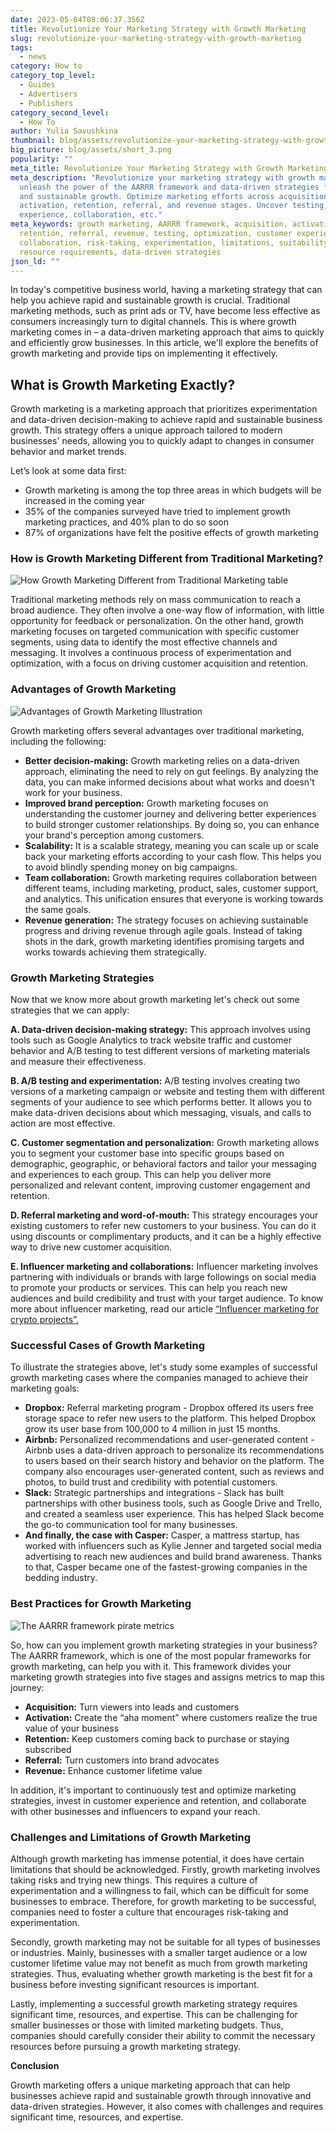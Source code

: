 ```yaml
---
date: 2023-05-04T08:06:37.356Z
title: Revolutionize Your Marketing Strategy with Growth Marketing
slug: revolutionize-your-marketing-strategy-with-growth-marketing
tags:
  - news
category: How to
category_top_level:
  - Guides
  - Advertisers
  - Publishers
category_second_level:
  - How To
author: Yulia Savushkina
thumbnail: blog/assets/revolutionize-your-marketing-strategy-with-growth-marketing.-part-1.png
big_picture: blog/assets/short_3.png
popularity: ""
meta_title: Revolutionize Your Marketing Strategy with Growth Marketing | AADS Blog
meta_description: "Revolutionize your marketing strategy with growth marketing:
  unleash the power of the AARRR framework and data-driven strategies for rapid
  and sustainable growth. Optimize marketing efforts across acquisition,
  activation, retention, referral, and revenue stages. Uncover testing, customer
  experience, collaboration, etc."
meta_keywords: growth marketing, AARRR framework, acquisition, activation,
  retention, referral, revenue, testing, optimization, customer experience,
  collaboration, risk-taking, experimentation, limitations, suitability,
  resource requirements, data-driven strategies
json_ld: ""
---
```

In today's competitive business world, having a marketing strategy that can help you achieve rapid and sustainable growth is crucial. Traditional marketing methods, such as print ads or TV, have become less effective as consumers increasingly turn to digital channels. This is where growth marketing comes in – a data-driven marketing approach that aims to quickly and efficiently grow businesses. In this article, we'll explore the benefits of growth marketing and provide tips on implementing it effectively.

## What is Growth Marketing Exactly?

Growth marketing is a marketing approach that prioritizes experimentation and data-driven decision-making to achieve rapid and sustainable business growth. This strategy offers a unique approach tailored to modern businesses' needs, allowing you to quickly adapt to changes in consumer behavior and market trends.

Let’s look at some data first:

* Growth marketing is among the top three areas in which budgets will be increased in the coming year
* 35% of the companies surveyed have tried to implement growth marketing practices, and 40% plan to do so soon
* 87% of organizations have felt the positive effects of growth marketing

### How is Growth Marketing Different from Traditional Marketing?

![How Growth Marketing Different from Traditional Marketing table](https://aads.com/blog/assets/growth-marketing-illustrations.png "How Growth Marketing Different from Traditional Marketing table")

Traditional marketing methods rely on mass communication to reach a broad audience. They often involve a one-way flow of information, with little opportunity for feedback or personalization. On the other hand, growth marketing focuses on targeted communication with specific customer segments, using data to identify the most effective channels and messaging. It involves a continuous process of experimentation and optimization, with a focus on driving customer acquisition and retention.



### **Advantages of Growth Marketing**

![Advantages of Growth Marketing Illustration ](https://aads.com/blog/assets/growth-marketing-illustrations_2.png "Advantages of Growth Marketing Illustration ")



Growth marketing offers several advantages over traditional marketing, including the following:

* **Better decision-making:** Growth marketing relies on a data-driven approach, eliminating the need to rely on gut feelings. By analyzing the data, you can make informed decisions about what works and doesn't work for your business.
* **Improved brand perception:** Growth marketing focuses on understanding the customer journey and delivering better experiences to build stronger customer relationships. By doing so, you can enhance your brand's perception among customers.
* **Scalability:** It is a scalable strategy, meaning you can scale up or scale back your marketing efforts according to your cash flow. This helps you to avoid blindly spending money on big campaigns.
* **Team collaboration:** Growth marketing requires collaboration between different teams, including marketing, product, sales, customer support, and analytics. This unification ensures that everyone is working towards the same goals.
* **Revenue generation:** The strategy focuses on achieving sustainable progress and driving revenue through agile goals. Instead of taking shots in the dark, growth marketing identifies promising targets and works towards achieving them strategically.

### **Growth Marketing Strategies**

Now that we know more about growth marketing let's check out some strategies that we can apply:

**A. Data-driven decision-making strategy:** This approach involves using tools such as Google Analytics to track website traffic and customer behavior and A/B testing to test different versions of marketing materials and measure their effectiveness.

**B. A/B testing and experimentation:** A/B testing involves creating two versions of a marketing campaign or website and testing them with different segments of your audience to see which performs better. It allows you to make data-driven decisions about which messaging, visuals, and calls to action are most effective.

**C. Customer segmentation and personalization:** Growth marketing allows you to segment your customer base into specific groups based on demographic, geographic, or behavioral factors and tailor your messaging and experiences to each group. This can help you deliver more personalized and relevant content, improving customer engagement and retention.

**D. Referral marketing and word-of-mouth:** This strategy encourages your existing customers to refer new customers to your business. You can do it using discounts or complimentary products, and it can be a highly effective way to drive new customer acquisition.

**E. Influencer marketing and collaborations:** Influencer marketing involves partnering with individuals or brands with large followings on social media to promote your products or services. This can help you reach new audiences and build credibility and trust with your target audience. To know more about influencer marketing, read our article [“Influencer marketing for crypto projects”.](https://aads.com/blog/influencer-marketing-for-crypto-projects/)

### **Successful Cases of Growth Marketing**

To illustrate the strategies above, let's study some examples of successful growth marketing cases where the companies managed to achieve their marketing goals:

* **Dropbox:** Referral marketing program - Dropbox offered its users free storage space to refer new users to the platform. This helped Dropbox grow its user base from 100,000 to 4 million in just 15 months.
* **Airbnb:** Personalized recommendations and user-generated content - Airbnb uses a data-driven approach to personalize its recommendations to users based on their search history and behavior on the platform. The company also encourages user-generated content, such as reviews and photos, to build trust and credibility with potential customers.
* **Slack:** Strategic partnerships and integrations - Slack has built partnerships with other business tools, such as Google Drive and Trello, and created a seamless user experience. This has helped Slack become the go-to communication tool for many businesses.
* **And finally, the case with Casper:** Casper, a mattress startup, has worked with influencers such as Kylie Jenner and targeted social media advertising to reach new audiences and build brand awareness. Thanks to that, Casper became one of the fastest-growing companies in the bedding industry.

### **Best Practices for Growth Marketing**

![The AARRR framework pirate metrics ](https://aads.com/blog/assets/aarrr-pirate-metrics_.png "The AARRR framework pirate metrics ")

So, how can you implement growth marketing strategies in your business? The AARRR framework, which is one of the most popular frameworks for growth marketing, can help you with it. This framework divides your marketing growth strategies into five stages and assigns metrics to map this journey:

* **Acquisition:** Turn viewers into leads and customers
* **Activation:** Create the “aha moment” where customers realize the true value of your business
* **Retention:** Keep customers coming back to purchase or staying subscribed
* **Referral:** Turn customers into brand advocates
* **Revenue:** Enhance customer lifetime value

In addition, it's important to continuously test and optimize marketing strategies, invest in customer experience and retention, and collaborate with other businesses and influencers to expand your reach.



### **Challenges and Limitations of Growth Marketing**

Although growth marketing has immense potential, it does have certain limitations that should be acknowledged. Firstly, growth marketing involves taking risks and trying new things. This requires a culture of experimentation and a willingness to fail, which can be difficult for some businesses to embrace. Therefore, for growth marketing to be successful, companies need to foster a culture that encourages risk-taking and experimentation.

Secondly, growth marketing may not be suitable for all types of businesses or industries. Mainly, businesses with a smaller target audience or a low customer lifetime value may not benefit as much from growth marketing strategies. Thus, evaluating whether growth marketing is the best fit for a business before investing significant resources is important.

Lastly, implementing a successful growth marketing strategy requires significant time, resources, and expertise. This can be challenging for smaller businesses or those with limited marketing budgets. Thus, companies should carefully consider their ability to commit the necessary resources before pursuing a growth marketing strategy.

**Conclusion**

Growth marketing offers a unique marketing approach that can help businesses achieve rapid and sustainable growth through innovative and data-driven strategies. However, it also comes with challenges and requires significant time, resources, and expertise.
